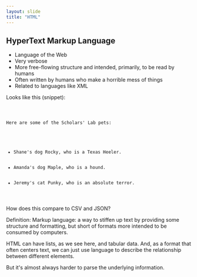 ```yaml
---
layout: slide
title: "HTML"
---
```


## HyperText Markup Language

- Language of the Web
- Very verbose
- More free-flowing structure and intended, primarily, to be read by humans
- Often written by humans who make a horrible mess of things
- Related to languages like XML

Looks like this (snippet):
<pre><code data-trim data-noescape>
<main role="main" id="main">
<p>Here are some of the Scholars' Lab pets:</p>
<ul>
    <li>Shane's dog Rocky, who is a Texas Heeler.</li>
    <li>Amanda's dog Maple, who is a hound.</li>
    <li>Jeremy's cat Punky, who is an absolute terror.</li>
</ul>
</code></pre>

<aside markdown="1" class="notes">
How does this compare to CSV and JSON?

Definition: Markup language: a way to stiffen up text by providing some structure and formatting, but short of formats more intended to be consumed by computers.

HTML can have lists, as we see here, and tabular data. And, as a format that often centers text, we can just use language to describe the relationship between different elements.

But it's almost always harder to parse the underlying information.
</aside>
